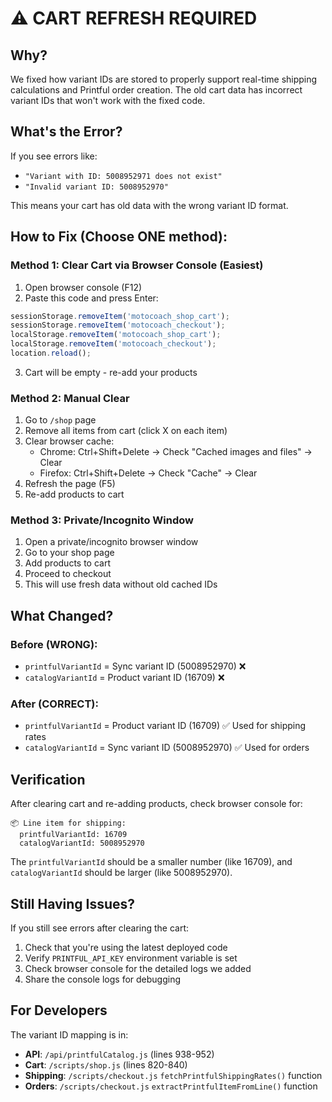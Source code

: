 # ⚠️ CART REFRESH REQUIRED

## Why?
We fixed how variant IDs are stored to properly support real-time shipping calculations and Printful order creation. The old cart data has incorrect variant IDs that won't work with the fixed code.

## What's the Error?
If you see errors like:
- `"Variant with ID: 5008952971 does not exist"`
- `"Invalid variant ID: 5008952970"`

This means your cart has old data with the wrong variant ID format.

## How to Fix (Choose ONE method):

### Method 1: Clear Cart via Browser Console (Easiest)
1. Open browser console (F12)
2. Paste this code and press Enter:
```javascript
sessionStorage.removeItem('motocoach_shop_cart');
sessionStorage.removeItem('motocoach_checkout');
localStorage.removeItem('motocoach_shop_cart');
localStorage.removeItem('motocoach_checkout');
location.reload();
```
3. Cart will be empty - re-add your products

### Method 2: Manual Clear
1. Go to `/shop` page
2. Remove all items from cart (click X on each item)
3. Clear browser cache:
   - Chrome: Ctrl+Shift+Delete → Check "Cached images and files" → Clear
   - Firefox: Ctrl+Shift+Delete → Check "Cache" → Clear
4. Refresh the page (F5)
5. Re-add products to cart

### Method 3: Private/Incognito Window
1. Open a private/incognito browser window
2. Go to your shop page
3. Add products to cart
4. Proceed to checkout
5. This will use fresh data without old cached IDs

## What Changed?

### Before (WRONG):
- `printfulVariantId` = Sync variant ID (5008952970) ❌
- `catalogVariantId` = Product variant ID (16709) ❌

### After (CORRECT):
- `printfulVariantId` = Product variant ID (16709) ✅ Used for shipping rates
- `catalogVariantId` = Sync variant ID (5008952970) ✅ Used for orders

## Verification
After clearing cart and re-adding products, check browser console for:
```
📦 Line item for shipping:
  printfulVariantId: 16709
  catalogVariantId: 5008952970
```

The `printfulVariantId` should be a smaller number (like 16709), and `catalogVariantId` should be larger (like 5008952970).

## Still Having Issues?

If you still see errors after clearing the cart:
1. Check that you're using the latest deployed code
2. Verify `PRINTFUL_API_KEY` environment variable is set
3. Check browser console for the detailed logs we added
4. Share the console logs for debugging

## For Developers

The variant ID mapping is in:
- **API**: `/api/printfulCatalog.js` (lines 938-952)
- **Cart**: `/scripts/shop.js` (lines 820-840)
- **Shipping**: `/scripts/checkout.js` `fetchPrintfulShippingRates()` function
- **Orders**: `/scripts/checkout.js` `extractPrintfulItemFromLine()` function
